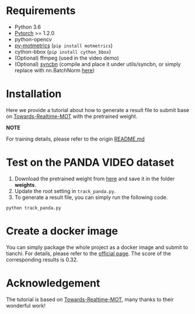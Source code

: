 # Requirements
* Python 3.6
* [Pytorch](https://pytorch.org) >= 1.2.0 
* python-opencv
* [py-motmetrics](https://github.com/cheind/py-motmetrics) (`pip install motmetrics`)
* cython-bbox (`pip install cython_bbox`)
* (Optional) ffmpeg (used in the video demo)
* (Optional) [syncbn](https://github.com/ytoon/Synchronized-BatchNorm-PyTorch) (compile and place it under utils/syncbn, or simply replace with nn.BatchNorm [here](https://github.com/Zhongdao/Towards-Realtime-MOT/blob/master/models.py#L12))

# Installation
Here we provide a tutorial about how to generate a result file to submit base on [Towards-Realtime-MOT](https://github.com/Zhongdao/Towards-Realtime-MOT) with the pretrained weight.

**NOTE**

For training details, please refer to the origin [README.md](https://github.com/Zhongdao/Towards-Realtime-MOT/blob/master/README.md)


# Test on the PANDA VIDEO dataset
1. Download the pretrained weight from [here](https://pan.baidu.com/s/1Ifgn0Y_JZE65_qSrQM2l-Q?_at_=1617862978210) and save it in the folder **weights**.
2. Update the root setting in `track_panda.py`.
3. To generate a result file, you can simply run the following code.
  ```
  python track_panda.py
  ```


# Create a docker image
You can simply package the whole project as a docker image and submit to tianchi. For details, please refer to the [official page](https://tianchi.aliyun.com/competition/entrance/531855/tab/262). The score of the corresponding results is 0.32.


# Acknowledgement
The tutorial is based on [Towards-Realtime-MOT](https://github.com/Zhongdao/Towards-Realtime-MOT), many thanks to their wonderful work!

